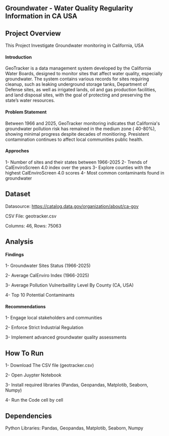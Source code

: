 
## Groundwater - Water Quality Regularity Information in CA USA 

## Project Overview
This Project Investigate Groundwater monitoring in California, USA

#### Introduction 
GeoTracker is a data management system developed by the California Water Boards, designed to monitor sites that affect water quality, especially groundwater. The system contains various records for sites requiring cleanup, such as leaking underground storage tanks, Department of Defense sites, as well as irrigated lands, oil and gas production facilities, and land disposal sites, with the goal of protecting and preserving the state’s water resources.

#### Problem Statement

Between 1966 and 2025, GeoTracker monitoring indicates that California's groundwater pollution risk has remained in the medium zone ( 40-80%), showing minimal progress despite decades of monitioring. Presistent contamination continues to affect local communities public health. 

#### Approches
1- Number of sites and their states between 1966-2025
2- Trends of CalEnviroScreen 4.0 index over the years
3- Explore counties with the highest CalEnviroScreen 4.0 scores
4- Most common contaminants found in groundwater

## Dataset
Datasource: https://catalog.data.gov/organization/about/ca-gov

CSV File: geotracker.csv

Columns: 46, Rows: 75063

## Analysis


#### Findings
1- Groundwater Sites Status (1966-2025)

2- Average CalEnviro Index (1966-2025)

3- Average Pollution Vulnerbaillity Level By County (CA, USA)

4- Top 10 Potential Contaminants 

#### Recommendations 

1- Engage local stakeholders and communities

2- Enforce Strict Industrial Regulation 

3- Implement advanced groundwater quality assessments 


## How To Run
1- Download The CSV file (geotracker.csv)

2- Open Juypter Notebook

3- Install required libraries (Pandas, Geopandas, Matplotib, Seaborn, Numpy)

4- Run the Code cell by cell

## Dependencies
Python Libraries: Pandas, Geopandas, Matplotib, Seaborn, Numpy
